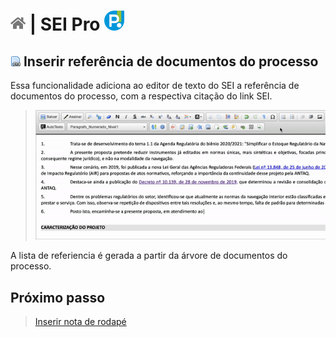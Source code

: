 # [![Home](../img/home.png)](../) |  SEI Pro ![Icone](../img/icon-32.png)

## ![SEI Pro Referência Documentos](/img/icon-refdocumentos.png) Inserir referência de documentos do processo

Essa funcionalidade adiciona ao editor de texto do SEI a referência de documentos do processo, com a respectiva citação do link SEI.

> ![Tela Referência Documentos](../img/tela-refdocumentos.gif) 

A lista de referiencia é gerada a partir da árvore de documentos do processo.

## Próximo passo

> [Inserir nota de rodapé](./pages/NOTARODAPE.md)
